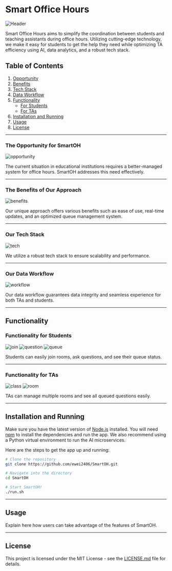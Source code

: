 # Smart Office Hours

![Header](images/top_logo.png)

Smart Office Hours aims to simplify the coordination between students and teaching assistants during office hours. Utilizing cutting-edge technology, we make it easy for students to get the help they need while optimizing TA efficiency using AI, data analytics, and a robust tech stack.

## Table of Contents

1. [Opportunity](#the-opportunity-for-smartoh)
2. [Benefits](#the-benefits-of-our-approach)
3. [Tech Stack](#our-tech-stack)
4. [Data Workflow](#our-data-workflow)
5. [Functionality](#functionality)
    - [For Students](#functionality-for-students)
    - [For TAs](#functionality-for-tas)
6. [Installation and Running](#installation-and-running)
7. [Usage](#usage)
8. [License](#license)

---

### The Opportunity for SmartOH

![opportunity](images/opportunity.png)

The current situation in educational institutions requires a better-managed system for office hours. SmartOH addresses this need effectively.

---

### The Benefits of Our Approach

![benefits](images/benefits.png)

Our unique approach offers various benefits such as ease of use, real-time updates, and an optimized queue management system.

---

### Our Tech Stack

![tech](images/tech_stack.png)

We utilize a robust tech stack to ensure scalability and performance.

---

### Our Data Workflow

![workflow](images/flowchart.png)

Our data workflow guarantees data integrity and seamless experience for both TAs and students.

---

## Functionality

### Functionality for Students

![join](images/student_rooms.png)
![question](images/student_question.png)
![queue](images/student_queue.png)

Students can easily join rooms, ask questions, and see their queue status.

---

### Functionality for TAs

![class](images/ta_rooms.png)
![room](images/ta_queue.png)

TAs can manage multiple rooms and see all queued questions easily.

---

## Installation and Running

Make sure you have the latest version of [Node.js](https://nodejs.org/en/) installed. You will need [npm](https://www.npmjs.com/) to install the dependencies and run the app.
We also recommend using a Python virtual environment to run the AI microservices.

Here are the steps to get the app up and running:

```bash
# Clone the repository
git clone https://github.com/ewei2406/SmartOH.git

# Navigate into the directory
cd SmartOH

# Start SmartOH!
./run.sh
```

---

## Usage

Explain here how users can take advantage of the features of SmartOH.

---

## License

This project is licensed under the MIT License - see the [LICENSE.md](LICENSE.md) file for details.
